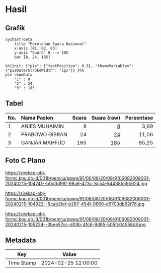 # Hasil

## Grafik

```mermaid
xychart-beta
    title "Perolehan Suara Nasional"
    x-axis [01, 02, 03]
    y-axis "Suara" 0 --> 185
    bar [8, 24, 185]
```

```mermaid
%%{init: {"pie": {"textPosition": 0.5}, "themeVariables": {"pieOuterStrokeWidth": "5px"}} }%%
pie showData
    "1" : 8
    "2" : 24
    "3" : 185
```

## Tabel

| No. | Nama Paslon    | Suara | Suara (raw) | Persentase |
|:--- |:-------------- | -----:| -----------:| ----------:|
| 1   | ANIES MUHAIMIN | 8     | [8][p-1]    | 3,69       |
| 2   | PRABOWO GIBRAN | 24    | [24][p-2]   | 11,06      |
| 3   | GANJAR MAHFUD  | 185   | [185][p-3]  | 85,25      |


[p-1]: https://github.com/gigit-pemilu/pemilu-2024/blob/main/pilpres/hitung-suara/sub/91-papua/sub/06-biak-numfor/sub/08-biak-barat/sub/2008-wasyai/sub/001-tps/sub/paslon-1.txt
[p-2]: https://github.com/gigit-pemilu/pemilu-2024/blob/main/pilpres/hitung-suara/sub/91-papua/sub/06-biak-numfor/sub/08-biak-barat/sub/2008-wasyai/sub/001-tps/sub/paslon-2.txt
[p-3]: https://github.com/gigit-pemilu/pemilu-2024/blob/main/pilpres/hitung-suara/sub/91-papua/sub/06-biak-numfor/sub/08-biak-barat/sub/2008-wasyai/sub/001-tps/sub/paslon-3.txt

## Foto C Plano

https://sirekap-obj-formc.kpu.go.id/001b/pemilu/ppwp/91/06/08/20/08/9106082008001-20240215-104741--b0d3d98f-98a6-473c-8c54-84438559b624.jpg

https://sirekap-obj-formc.kpu.go.id/001b/pemilu/ppwp/91/06/08/20/08/9106082008001-20240215-104922--6cab2fef-b267-454f-9660-d6703db62f76.jpg

https://sirekap-obj-formc.kpu.go.id/001b/pemilu/ppwp/91/06/08/20/08/9106082008001-20240215-105224--3bee57cc-d03b-4fc6-9d85-505fc04558c8.jpg


## Metadata

| Key        | Value               |
| ---------- | ------------------- |
| Time Stamp | 2024-02-25 12:00:00 |



